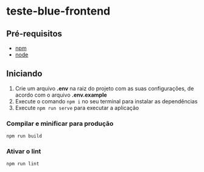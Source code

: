 # teste-blue-frontend

## Pré-requisitos

- [npm](https://www.npmjs.com/get-npm)
- [node](https://nodejs.org/pt-br/download/)

## Iniciando

1. Crie um arquivo **.env** na raiz do projeto com as suas configurações, de acordo com o arquivo **.env.example**
2. Execute o comando `npm i` no seu terminal para instalar as dependências
3. Execute `npm run serve` para executar a aplicação

### Compilar e minificar para produção

```
npm run build
```

### Ativar o lint

```
npm run lint
```
